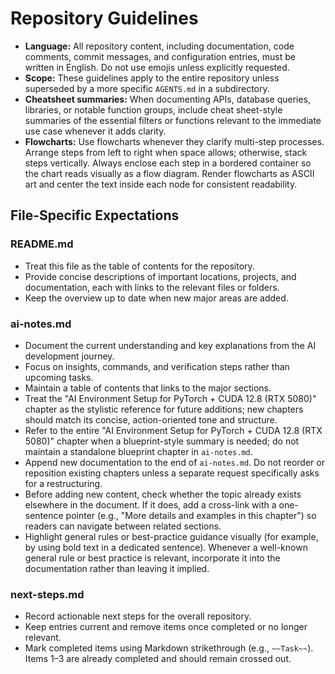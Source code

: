 # Repository Guidelines

- **Language:** All repository content, including documentation, code comments, commit messages, and configuration entries, must be written in English. Do not use emojis unless explicitly requested.
- **Scope:** These guidelines apply to the entire repository unless superseded by a more specific `AGENTS.md` in a subdirectory.
- **Cheatsheet summaries:** When documenting APIs, database queries, libraries, or notable function groups, include cheat sheet-style summaries of the essential filters or functions relevant to the immediate use case whenever it adds clarity.
- **Flowcharts:** Use flowcharts whenever they clarify multi-step processes. Arrange steps from left to right when space allows; otherwise, stack steps vertically. Always enclose each step in a bordered container so the chart reads visually as a flow diagram. Render flowcharts as ASCII art and center the text inside each node for consistent readability.

## File-Specific Expectations

### README.md
- Treat this file as the table of contents for the repository.
- Provide concise descriptions of important locations, projects, and documentation, each with links to the relevant files or folders.
- Keep the overview up to date when new major areas are added.

### ai-notes.md
- Document the current understanding and key explanations from the AI development journey.
- Focus on insights, commands, and verification steps rather than upcoming tasks.
- Maintain a table of contents that links to the major sections.
- Treat the "AI Environment Setup for PyTorch + CUDA 12.8 (RTX 5080)" chapter as the stylistic reference for future additions; new chapters should match its concise, action-oriented tone and structure.
- Refer to the entire "AI Environment Setup for PyTorch + CUDA 12.8 (RTX 5080)" chapter when a blueprint-style summary is needed; do not maintain a standalone blueprint chapter in `ai-notes.md`.
- Append new documentation to the end of `ai-notes.md`. Do not reorder or reposition existing chapters unless a separate request specifically asks for a restructuring.
- Before adding new content, check whether the topic already exists elsewhere in the document. If it does, add a cross-link with a one-sentence pointer (e.g., "More details and examples in this chapter") so readers can navigate between related sections.
- Highlight general rules or best-practice guidance visually (for example, by using bold text in a dedicated sentence). Whenever a well-known general rule or best practice is relevant, incorporate it into the documentation rather than leaving it implied.

### next-steps.md
- Record actionable next steps for the overall repository.
- Keep entries current and remove items once completed or no longer relevant.
- Mark completed items using Markdown strikethrough (e.g., `~~Task~~`). Items 1–3 are already completed and should remain crossed out.
